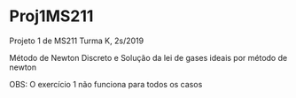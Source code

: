 # Proj1MS211
Projeto 1 de MS211 Turma K, 2s/2019

Método de Newton Discreto e Solução da lei de gases ideais por método de newton


OBS: O exercício 1 não funciona para todos os casos
